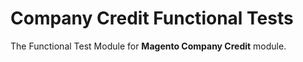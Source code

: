 # Company Credit Functional Tests

The Functional Test Module for **Magento Company Credit** module.
